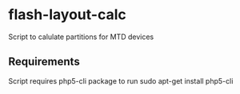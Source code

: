 # flash-layout-calc
Script to calulate partitions for MTD devices

## Requirements
Script requires php5-cli package to run
       sudo apt-get install php5-cli

